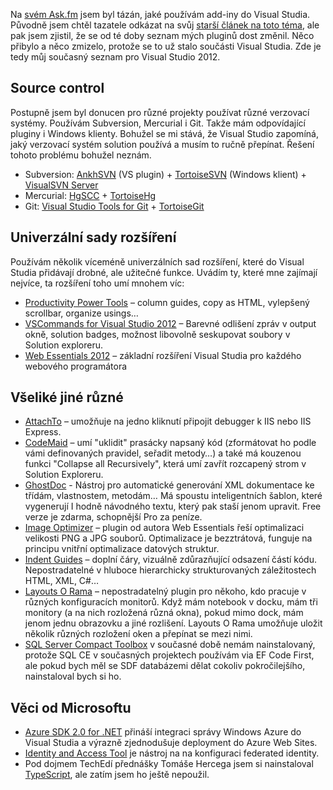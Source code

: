 <!-- dcterms:identifier = aspnetcz#3413 -->
<!-- dcterms:title = Moje oblíbená rozšíření pro Visual Studio v roce 2013 -->
<!-- dcterms:abstract = Na svém Ask.fm jsem byl tázán, jaké používám add-iny do Visual Studia. Původně jsem chtěl tazatele odkázat na svůj starší článek na toto téma, ale pak jsem zjistil, že se od té doby seznam mých pluginů dost změnil. Něco přibylo a něco zmizelo, protože se to už stalo součásti Visual Studia. Zde je tedy můj současný seznam pro Visual Studio 2012. -->
<!-- np9:categoryId = 7 -->
<!-- x4w:category = Software -->
<!-- np9:authorId = 1 -->
<!-- np9:authorEmail = michal.valasek@altairis.cz -->
<!-- dcterms:creator = Michal Altair Valášek -->
<!-- dcterms:created = 2013-05-25T02:06:19.127+02:00 -->
<!-- dcterms:dateAccepted = 2013-05-25T02:06:20+02:00 -->
<!-- x4w:pictureWidth = 150 -->
<!-- x4w:pictureHeight = 150 -->
<!-- x4w:pictureUrl = /perex-pictures/20130525-moje-oblibena-rozsireni-pro-visual-studio-v-roce-2013.png -->

Na [svém Ask.fm](http://ask.fm/ridercz) jsem byl tázán, jaké používám add-iny do Visual Studia. Původně jsem chtěl tazatele odkázat na svůj [starší článek na toto téma](http://www.aspnet.cz/articles/329-moje-oblibena-rozsireni-pro-visual-studio), ale pak jsem zjistil, že se od té doby seznam mých pluginů dost změnil. Něco přibylo a něco zmizelo, protože se to už stalo součásti Visual Studia. Zde je tedy můj současný seznam pro Visual Studio 2012.

## Source control

Postupně jsem byl donucen pro různé projekty používat různé verzovací systémy. Používám Subversion, Mercurial i Git. Takže mám odpovídající pluginy i Windows klienty. Bohužel se mi stává, že Visual Studio zapomíná, jaký verzovací systém solution používá a musím to ručně přepínat. Řešení tohoto problému bohužel neznám.

*   Subversion: [AnkhSVN](http://visualstudiogallery.msdn.microsoft.com/E721D830-7664-4E02-8D03-933C3F1477F2?SRC=Home) (VS plugin) + [TortoiseSVN](http://tortoisesvn.net/) (Windows klient) + [VisualSVN Server](http://www.visualsvn.com) 
*   Mercurial: [HgSCC](http://visualstudiogallery.msdn.microsoft.com/9bc074fa-9e1f-4ce2-a75d-b90e65f7475a) + [TortoiseHg](http://tortoisehg.bitbucket.org/) 
*   Git: [Visual Studio Tools for Git](http://visualstudiogallery.msdn.microsoft.com/abafc7d6-dcaa-40f4-8a5e-d6724bdb980c) + [TortoiseGit](http://code.google.com/p/tortoisegit/) 

## Univerzální sady rozšíření

Používám několik víceméně univerzálních sad rozšíření, které do Visual Studia přidávají drobné, ale užitečné funkce. Uvádím ty, které mne zajímají nejvíce, ta rozšíření toho umí mnohem víc:

*   [Productivity Power Tools](http://visualstudiogallery.msdn.microsoft.com/3a96a4dc-ba9c-4589-92c5-640e07332afd) – column guides, copy as HTML, vylepšený scrollbar, organize usings… 
*   [VSCommands for Visual Studio 2012](http://visualstudiogallery.msdn.microsoft.com/a83505c6-77b3-44a6-b53b-73d77cba84c8) – Barevné odlišení zpráv v output okně, solution badges, možnost libovolně seskupovat soubory v Solution exploreru. 
*   [Web Essentials 2012](http://vswebessentials.com/) – základní rozšíření Visual Studia pro každého webového programátora 

## Všeliké jiné různé

*   [AttachTo](http://visualstudiogallery.msdn.microsoft.com/d0265ab0-df51-4100-8e10-1f84403c4cd0) – umožňuje na jedno kliknutí připojit debugger k IIS nebo IIS Express. 
*   [CodeMaid](http://visualstudiogallery.msdn.microsoft.com/site/search?query=codemaid&f%5B0%5D.Value=codemaid&f%5B0%5D.Type=SearchText&ac=3) – umí "uklidit" prasácky napsaný kód (zformátovat ho podle vámi definovaných pravidel, seřadit metody…) a také má kouzenou funkci "Collapse all Recursively", která umí zavřít rozcapený strom v Solution Exploreru. 
*   [GhostDoc](http://visualstudiogallery.msdn.microsoft.com/46A20578-F0D5-4B1E-B55D-F001A6345748) - Nástroj pro automatické generování XML dokumentace ke třídám, vlastnostem, metodám… Má spoustu inteligentních šablon, které vygenerují I hodně návodného textu, který pak staší jenom upravit. Free verze je zdarma, schopnější Pro za peníze. 
*   [Image Optimizer](http://visualstudiogallery.msdn.microsoft.com/a56eddd3-d79b-48ac-8c8f-2db06ade77c3) – plugin od autora Web Essentials řeší optimalizaci velikosti PNG a JPG souborů. Optimalizace je bezztrátová, funguje na principu vnitřní optimalizace datových struktur. 
*   [Indent Guides](http://visualstudiogallery.msdn.microsoft.com/e792686d-542b-474a-8c55-630980e72c30) – doplní čáry, vizuálně zdůrazňující odsazení částí kódu. Nepostradatelné v hluboce hierarchicky strukturovaných záležitostech HTML, XML, C#… 
*   [Layouts O Rama](http://visualstudiogallery.msdn.microsoft.com/35966ad9-430f-4ad7-9186-4394b784e36c) – nepostradatelný plugin pro někoho, kdo pracuje v různých konfiguracích monitorů. Když mám notebook v docku, mám tři monitory (a na nich rozložená různá okna), pokud mimo dock, mám jenom jednu obrazovku a jiné rozlišení. Layouts O Rama umožňuje uložit několik různých rozložení oken a přepínat se mezi nimi. 
*   [SQL Server Compact Toolbox](http://sqlcetoolbox.codeplex.com/) v současné době nemám nainstalovaný, protože SQL CE v současných projektech používám via EF Code First, ale pokud bych měl se SDF databázemi dělat cokoliv pokročilejšího, nainstaloval bych si ho. 

## Věci od Microsoftu

*   [Azure SDK 2.0 for .NET](http://weblogs.asp.net/scottgu/archive/2013/04/30/announcing-the-release-of-windows-azure-sdk-2-0-for-net.aspx) přináší integraci správy Windows Azure do Visual Studia a výrazně zjednodušuje deployment do Azure Web Sites. 
*   [Identity and Access Tool](http://visualstudiogallery.msdn.microsoft.com/e21bf653-dfe1-4d81-b3d3-795cb104066e) je nástroj na na konfiguraci federated identity. 
*   Pod dojmem TechEdí přednášky Tomáše Hercega jsem si nainstaloval [TypeScript](http://www.typescriptlang.org/), ale zatím jsem ho ještě nepoužil. 